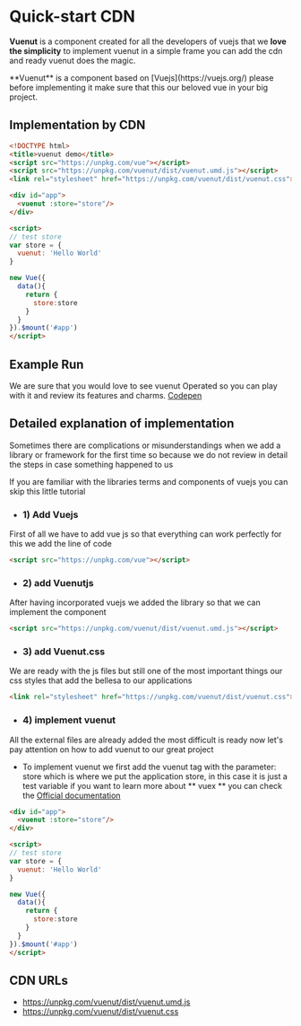 # Quick-start CDN

**Vuenut** is a component created for all the developers of vuejs that we **love the simplicity** to implement vuenut in a simple frame you can add the cdn and ready vuenut does the magic.

<p class="tip"> **Vuenut** is a component based on [Vuejs](https://vuejs.org/) please before implementing it make sure that this our beloved vue in your big project.</p>


## Implementation by CDN

```html
<!DOCTYPE html>
<title>vuenut demo</title>
<script src="https://unpkg.com/vue"></script>
<script src="https://unpkg.com/vuenut/dist/vuenut.umd.js"></script>
<link rel="stylesheet" href="https://unpkg.com/vuenut/dist/vuenut.css">

<div id="app">
  <vuenut :store="store"/>
</div>

<script>
// test store
var store = {
  vuenut: 'Hello World'
}

new Vue({
  data(){
    return {
      store:store
    }
  }
}).$mount('#app')
</script>
```

## Example Run

We are sure that you would love to see vuenut Operated so you can play with it and review its features and charms.
[Codepen](https://codepen.io/lusaxweb/pen/dmLEKv)

## Detailed explanation of implementation

Sometimes there are complications or misunderstandings when we add a library or framework for the first time so because we do not review in detail the steps in case something happened to us

<p class="tip">If you are familiar with the libraries terms and components of vuejs you can skip this little tutorial</p>



- ### 1) Add Vuejs

First of all we have to add vue js so that everything can work perfectly
for this we add the line of code

```html
<script src="https://unpkg.com/vue"></script>
```

- ### 2) add Vuenutjs

After having incorporated vuejs we added the library so that we can implement the component

```html
<script src="https://unpkg.com/vuenut/dist/vuenut.umd.js"></script>
```

- ### 3) add Vuenut.css

We are ready with the js files but still one of the most important things our css styles that add the bellesa to our applications

```html
<link rel="stylesheet" href="https://unpkg.com/vuenut/dist/vuenut.css">
```

- ### 4) implement vuenut

All the external files are already added the most difficult is ready now let's pay attention on how to add vuenut to our great project

- To implement vuenut we first add the vuenut tag with the parameter: store which is where we put the application store, in this case it is just a test variable if you want to learn more about ** vuex ** you can check the [Official documentation]( https://vuex.vuejs.org/en/)

```html
<div id="app">
  <vuenut :store="store"/>
</div>

<script>
// test store
var store = {
  vuenut: 'Hello World'
}

new Vue({
  data(){
    return {
      store:store
    }
  }
}).$mount('#app')
</script>
```



## CDN URLs

- https://unpkg.com/vuenut/dist/vuenut.umd.js
- https://unpkg.com/vuenut/dist/vuenut.css
